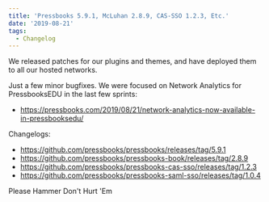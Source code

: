 ```yaml
---
title: 'Pressbooks 5.9.1, McLuhan 2.8.9, CAS-SSO 1.2.3, Etc.'
date: '2019-08-21'
tags:
  - Changelog
---
```


We released patches for our plugins and themes, and have deployed them to all our hosted
networks.

Just a few minor bugfixes. We were focused on Network Analytics for PressbooksEDU in the
last few sprints:

- <https://pressbooks.com/2019/08/21/network-analytics-now-available-in-pressbooksedu/>

Changelogs:

- <https://github.com/pressbooks/pressbooks/releases/tag/5.9.1>
- <https://github.com/pressbooks/pressbooks-book/releases/tag/2.8.9>
- <https://github.com/pressbooks/pressbooks-cas-sso/releases/tag/1.2.3>
- https://github.com/pressbooks/pressbooks-saml-sso/releases/tag/1.0.4

Please Hammer Don't Hurt 'Em
